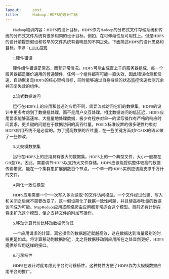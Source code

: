 ```yaml
---
layout:     post
title:      Hadoop：HDFS的设计目标
---
```

<div id="article_content" class="article_content clearfix csdn-tracking-statistics" data-pid="blog" data-mod="popu_307" data-dsm="post">
								            <link rel="stylesheet" href="https://csdnimg.cn/release/phoenix/template/css/ck_htmledit_views-f76675cdea.css">
						<div class="htmledit_views" id="content_views">
                
<p style="text-indent:24px;font-family:Simsun;font-size:13px;">
Hadoop培训内容：HDFS的设计目标，HDFS作为Hadoop的分布式文件存储系统和传统的分布式文件系统有很多相同的设计目标。例如，在可伸缩性及可用性上。但是HDFS的设计前提是假设和较早的文件系统有着明显的不同之处。下面简述HDFS的设计思路和目标。<span style="font-size:12px;">来源：</span><a href="http://www.cuug.com.cn/" rel="nofollow" style="font-size:12px;">CUUG官网</a></p>
<p style="text-indent:24px;font-family:Simsun;font-size:13px;">
<span>1.硬件错误</span></p>
<p style="text-indent:24px;font-family:Simsun;font-size:13px;">
硬件组件错误是常态，而非异常情况。HDFS可能由成百上千的服务器组成，每一个服务器都是廉价通用的普通硬件，任何一个组件都有可能一直失效，因此错误检测和快速、自动恢复是HDFS的核心架构目标，同时能够通过自身持续的状态监控快速检测冗余并回复失效的组件。</p>
<p style="text-indent:24px;font-family:Simsun;font-size:13px;">
<span>2.流式数据访问</span></p>
<p style="text-indent:24px;font-family:Simsun;font-size:13px;">
运行在HDFS上的应用和普通的应用不同，需要流式访问它们的数据集。HDFS的设计中更多考虑到了数据批处理，而不是用户交互处理。相比数据访问的低延迟，HDFS应用要求能够高速率、大批量地处理数据，极少有程序对单一的读写操作有严格的响应时间要求，更关键的问题在于数据访问的高吞吐量。POSIX标准设置的很多硬性约束对HDFS应用系统不是必需的。为了提高数据的吞吐量，在一些关键方面对POSIX的语义做了一些修改。</p>
<p style="text-indent:24px;font-family:Simsun;font-size:13px;">
<span>3.大规模数据集</span></p>
<p style="text-indent:24px;font-family:Simsun;font-size:13px;">
运行在HDFS上的应用具有很大的数据集。HDFS上的一个典型文件，大小一般都在GB至TB。因此，需要调节HDFS以支持大文件存储。HDFS应该能提供整体较高的数据传输带宽，能在一个集群里扩展到数百个节点。一个单一的HDFS实例应该能支撑千万计的文件。</p>
<p style="text-indent:24px;font-family:Simsun;font-size:13px;">
<span>4.简化一致性模型</span></p>
<p style="text-indent:24px;font-family:Simsun;font-size:13px;">
HDFS应用需要一个“一次写入多次读取”的文件访问模型。一个文件经过创建、写入和关闭之后就不需要改变了。这一假设简化了数据一致性问题，并且使高吞吐量的数据访问成为可能。MapReduce应用或网络爬虫应用都非常适合这个模型。目前还有计划在将来扩充这个模型，使之支持文件的附加写操作。</p>
<p style="text-indent:24px;font-family:Simsun;font-size:13px;">
<span>5.移动计算代价比移动数据代价低</span></p>
<p style="text-indent:24px;font-family:Simsun;font-size:13px;">
一个应用请求的计算，离它操作的数据越近就越高效，这在数据达到海量级别的时候更是如此。将计算移动到数据附近，比之将数据移动到应用所在之处显然更好，HDFS提供给应用这样的接口。</p>
<p style="text-indent:24px;font-family:Simsun;font-size:13px;">
<span>6.可移植性</span></p>
<p style="text-indent:24px;font-family:Simsun;font-size:13px;">
HDFS在设计时就考虑到平台的可移植性，这种特性方便了HDFS作为大规模数据应用平台的推广。</p>
            </div>
                </div>